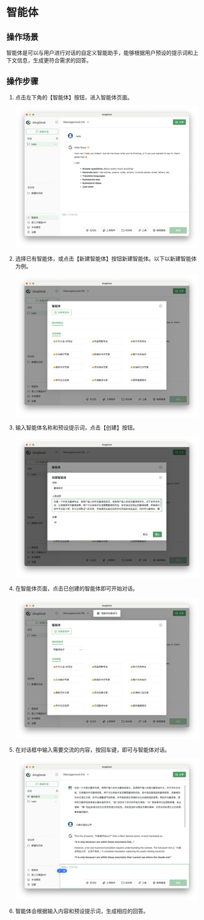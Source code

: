 # 智能体

## 操作场景

智能体是可以与用户进行对话的自定义智能助手，能够根据用户预设的提示词和上下文信息，生成更符合需求的回答。

## 操作步骤

1. 点击左下角的【智能体】按钮，进入智能体页面。
   
   ![智能体页面](img/intelligent_agent.png)

2. 选择已有智能体，或点击【新建智能体】按钮新建智能体。以下以新建智能体为例。
   
   ![新建智能体](img/new_agent.png)

3. 输入智能体名称和预设提示词，点击【创建】按钮。
   
   ![创建智能体](img/create_agent.png)

4. 在智能体页面，点击已创建的智能体即可开始对话。
   
   ![选择智能体](img/select_agent.png)

5. 在对话框中输入需要交流的内容，按回车键，即可与智能体对话。
   
   ![与智能体对话](img/chat_with_agent.png)

6. 智能体会根据输入内容和预设提示词，生成相应的回答。